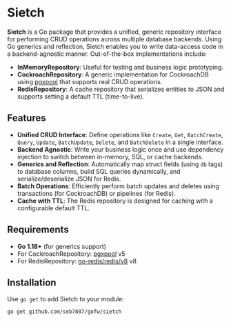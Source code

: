# Sietch

**Sietch** is a Go package that provides a unified, generic repository interface for performing CRUD operations across multiple database backends. Using Go generics and reflection, Sietch enables you to write data-access code in a backend-agnostic manner. Out-of-the-box implementations include:

- **InMemoryRepository**: Useful for testing and business logic prototyping.
- **CockroachRepository**: A generic implementation for CockroachDB using [pgxpool](https://github.com/jackc/pgx) that supports real CRUD operations.
- **RedisRepository**: A cache repository that serializes entities to JSON and supports setting a default TTL (time-to-live).

## Features

- **Unified CRUD Interface**: Define operations like `Create`, `Get`, `BatchCreate`, `Query`, `Update`, `BatchUpdate`, `Delete`, and `BatchDelete` in a single interface.
- **Backend Agnostic**: Write your business logic once and use dependency injection to switch between in-memory, SQL, or cache backends.
- **Generics and Reflection**: Automatically map struct fields (using `db` tags) to database columns, build SQL queries dynamically, and serialize/deserialize JSON for Redis.
- **Batch Operations**: Efficiently perform batch updates and deletes using transactions (for CockroachDB) or pipelines (for Redis).
- **Cache with TTL**: The Redis repository is designed for caching with a configurable default TTL.

## Requirements

- **Go 1.18+** (for generics support)
- For CockroachRepository: [pgxpool](https://github.com/jackc/pgx) v5
- For RedisRepository: [go-redis/redis/v8](https://github.com/go-redis/redis) v8

## Installation

Use `go get` to add Sietch to your module:

```sh
go get github.com/seb7887/gofw/sietch
